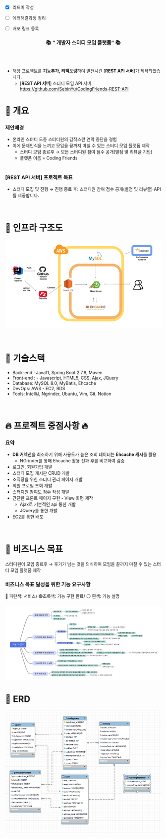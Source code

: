 - [x] 리드미 작성
- [ ] 에러해결과정 정리
- [ ] 배포 링크 등록


<div align=center>
	<h3>📚 " 개발자 스터디 모임 플랫폼" 📚</h3>
</div>
<br><br>

- 해당 프로젝트를 **기능추가, 리팩토링**하여 발전시킨 [**REST API 서버**]가 제작되었습니다.
  - [**REST API 서버**] 스터디 모임 API 서버: https://github.com/SebinYu/CodingFriends-REST-API

# 📖 개요
### 제안배경
- 온라인 스터디 도중 스터디원의 갑작스런 연락 중단을 경험
- 이에 문제인식을 느끼고 모임을 끝까지 마칠 수 있는 스터디 모임 플랫폼 제작 <br>
  - 스터디 모임 종료후 → 모든 스터디원 참여 점수 공개(별점 및 리뷰글 기반)
  - 플랫폼 이름 = Coding Friends
  <br><br>

### [REST API 서버] 프로젝트 목표
- 스터디 모집 및 진행 → 진행 종료 후: 스터디원 참여 점수 공개(별점 및 리뷰글) API를 제공합니다.
<br><br><br>

# 📖 인프라 구조도
![infra.png](img/infra.png)
<br><br><br>

# 📖 기술스택
- Back-end : Java11, Spring Boot 2.7.8, Maven
- Front-end : - Javascript, HTML5, CSS, Ajax, JQuery
- Database: MySQL 8.0, MyBatis, Ehcache
- DevOps: AWS - EC2, RDS
- Tools: IntelliJ, Ngrinder, Ubuntu, Vim, Git, Notion
  <br><br><br>

# 🔥 프로젝트 중점사항 🔥
### 요약
- **DB 커넥션**을 최소하기 위해 사용도가 높은 조회 데이터는 **Ehcache 캐시**를 활용
  - NGrinder를 통해 Ehcache 활용 전과 후를 비교하여 검증
- 로그인, 회원가입 개발
- 스터디 모집 게시판 CRUD 개발
- 조직장을 위한 스터디 관리 페이지 개발
- 회원 프로필 조회 개발
- 스터디원 참여도 점수 작성 개발
- 간단한 프론트 페이지 구현 - View 화면 제작
  - Ajax로 기본적인 api 통신 개발
  - JQuery를 통한 개발
- EC2를 통한 배포
  <br><br><br>

# 📖 비즈니스 목표
스터디원이 모임 종료후 → 후기가 남는 것을 의식하여 모임을 끝까지 마칠 수 있는 스터디 모임 플랫폼 제작
### 비즈니스 목표 달성을 위한 기능 요구사항
🔵 파란색: 서비스/ 🟢초록색: 기능 구현 완료/ ⚪ 흰색: 기능 설명 <br><br>
![img.png](img/feat.png)
# 📖 ERD
![img.png](img/erd.png)





